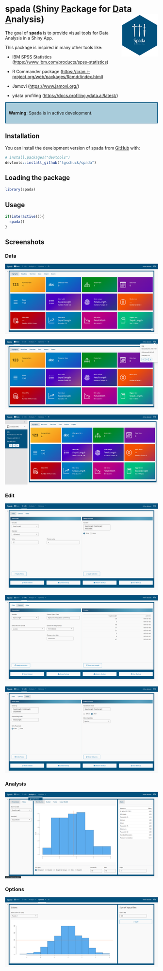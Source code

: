 
<!-- README.md is generated from README.Rmd. Please edit that file -->

# spada (<u>**S**</u>hiny <u>**Pa**</u>ckage for <u>**D**</u>ata <u>**A**</u>nalysis) <img src="man/figures/logo.png" align="right" height="139"/>

<!-- badges: start -->
<!-- badges: end -->

The goal of **spada** is to provide visual tools for Data Analysis in a
Shiny App.

This package is inspired in many other tools like:

- IBM SPSS Statistics (<https://www.ibm.com/products/spss-statistics>)

- R Commander package
  (<https://cran.r-project.org/web/packages/Rcmdr/index.html>)

- Jamovi (<https://www.jamovi.org/>)

- ydata profiling (<https://docs.profiling.ydata.ai/latest/>)

<div style="border: 2px solid #02517d; padding: 10px; background-color: #a9ccdb;">

<strong>Warning:</strong> Spada is in active development.

</div>

## Installation

You can install the development version of spada from
[GitHub](https://github.com/) with:

``` r
# install.packages("devtools")
devtools::install_github("lgschuck/spada")
```

## Loading the package

``` r
library(spada)
```

## Usage

``` r
if(interactive()){
  spada()
}
```

## Screenshots

### Data

![](man/figures/spada_home.png)

![](man/figures/spada_home2.png)

![](man/figures/spada_home3.png)

### Edit

![](man/figures/spada_edit_filter.png)

![](man/figures/spada_edit_convert.png)

![](man/figures/spada_edit_order.png)

### Analysis

![](man/figures/spada_analysis_exploratory.png)

### Options

![](man/figures/spada_options_config.png)
